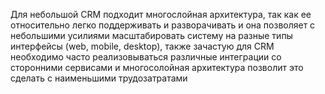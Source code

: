 Для небольшой CRM подходит многослойная архитектура, так как ее относительно легко поддерживать и разворачивать и она позволяет с небольшими усилиями масштабировать систему на разные типы интерфейсы (web, mobile, desktop), также зачастую для CRM необходимо часто реализовываться различные интеграции со сторонними сервисами и многосолойная архитектура позволит это сделать с наименьшими трудозатратами